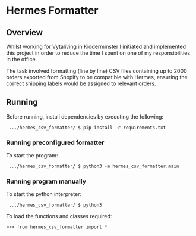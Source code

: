 # Hermes Formatter

## Overview

Whilst working for Vytaliving in Kidderminster I initiated and
implemented this project in order to reduce the time I spent
on one of my responsibilities in the office.

The task involved formatting (line by line) CSV files
containing up to 2000 orders exported from Shopify to be
compatible with Hermes, ensuring the correct shipping
labels would be assigned to relevant orders.

## Running
Before running, install dependencies by executing the following:
```
 .../hermes_csv_formatter/ $ pip install -r requirements.txt
```

### Running preconfigured formatter
To start the program:
```
 .../hermes_csv_formatter/ $ python3 -m hermes_csv_formatter.main 
```

### Running program manually<a name="running"></a>
To start the python interpreter:
```
 .../hermes_csv_formatter/ $ python3
```

To load the functions and classes required:
```
>>> from hermes_csv_formatter import *
```
